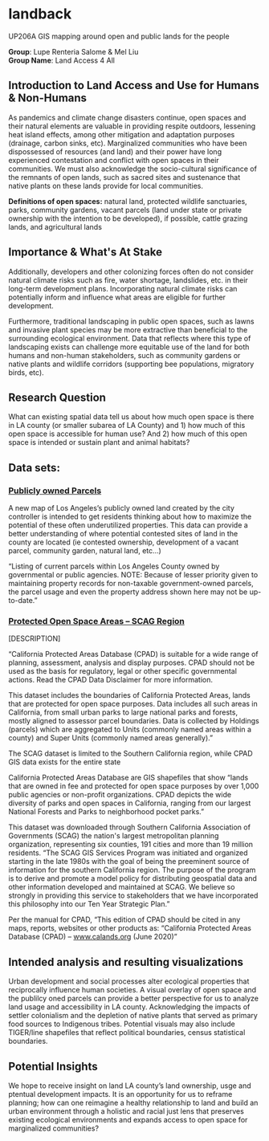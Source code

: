 # landback
UP206A GIS mapping around open and public lands for the people

**Group**: Lupe Renteria Salome & Mel Liu <br>
**Group Name**: Land Access 4 All

## Introduction to Land Access and Use for Humans & Non-Humans
As pandemics and climate change disasters continue, open spaces and their natural elements are valuable in providing respite outdoors, lessening heat island effects, among other mitigation and adaptation purposes (drainage, carbon sinks, etc). Marginalized communities who have been dispossessed of resources (and land) and their power have long experienced contestation and conflict with open spaces in their communities. We must also acknowledge the socio-cultural significance of the remnants of open lands, such as sacred sites and sustenance that native plants on these lands provide for local communities. 

**Definitions of open spaces:** natural land, protected wildlife sanctuaries, parks, community gardens, vacant parcels (land under state or private ownership with the intention to be developed), if possible, cattle grazing lands, and agricultural lands

## Importance & What's At Stake
Additionally, developers and other colonizing forces often do not consider natural climate risks such as fire, water shortage, landslides, etc. in their long-term development plans. Incorporating natural climate risks can potentially inform and influence what areas are eligible for further development.     

Furthermore, traditional landscaping in public open spaces, such as lawns and invasive plant species may be more extractive than beneficial to the surrounding ecological environment.  Data that reflects where this type of landscaping exists can challenge more equitable use of the land for both humans and non-human stakeholders, such as community gardens or native plants and wildlife corridors (supporting bee populations, migratory birds, etc).   

## Research Question
What can existing spatial data tell us about how much open space is there in LA county (or smaller subarea of LA County) and 1) how much of this open space is accessible for human use? And 2) how much of this open space is intended or sustain plant and animal habitats?

## Data sets: 
### [Publicly owned Parcels](https://data.lacounty.gov/Parcel-/Assessor-Publicly-Owned-Parcels-Listing/a9jw-tqfp/data) 
A new map of Los Angeles’s publicly owned land created by the city controller is intended to get residents thinking about how to maximize the potential of these often underutilized properties. This data can provide a better understanding of where potential contested sites of land in the county are located (ie contested ownership, development of a vacant parcel, community garden, natural land, etc…)

“Listing of current parcels within Los Angeles County owned by governmental or public agencies. NOTE: Because of lesser priority given to maintaining property records for non-taxable government-owned parcels, the parcel usage and even the property address shown here may not be up-to-date.”

### [Protected Open Space Areas – SCAG Region](https://gisdata-scag.opendata.arcgis.com/datasets/protected-open-space-areas-scag-region/explore?showTable=true)
[DESCRIPTION]

“California Protected Areas Database (CPAD) is suitable for a wide range of planning, assessment, analysis and display purposes. CPAD should not be used as the basis for regulatory, legal or other specific governmental actions. Read the CPAD Data Disclaimer for more information.

This dataset includes the boundaries of California Protected Areas, lands that are protected for open space purposes. Data includes all such areas in California, from small urban parks to large national parks and forests, mostly aligned to assessor parcel boundaries. Data is collected by Holdings (parcels) which are aggregated to Units (commonly named areas within a county) and Super Units (commonly named areas generally).”

The SCAG dataset is limited to the Southern California region, while CPAD GIS data exists for the entire state

California Protected Areas Database are GIS shapefiles that show “lands that are owned in fee and protected for open space purposes by over 1,000 public agencies or non-profit organizations. CPAD depicts the wide diversity of parks and open spaces in California, ranging from our largest National Forests and Parks to neighborhood pocket parks.”

This dataset was downloaded through Southern California Association of Governments (SCAG) the nation's largest metropolitan planning organization, representing six counties, 191 cities and more than 19 million residents. “The SCAG GIS Services Program was initiated and organized starting in the late 1980s with the goal of being the preeminent source of information for the southern California region. The purpose of the program is to derive and promote a model policy for distributing geospatial data and other information developed and maintained at SCAG. We believe so strongly in providing this service to stakeholders that we have incorporated this philosophy into our Ten Year Strategic Plan.”

Per the manual for CPAD, “This edition of CPAD should be cited in any maps, reports, websites or other products as: “California Protected Areas Database (CPAD) – www.calands.org (June 2020)”

## Intended analysis and resulting visualizations
Urban development and social processes alter ecological properties that reciprocally influence human societies. A visual overlay of open space and the publilcy oned parcels can provide a better perspective for us to analyze land usage and accessibility in LA county. Acknowledging the impacts of settler colonialism and the depletion of native plants that served as primary food sources to Indigenous tribes. Potential visuals may also include TIGER/line shapefiles that reflect political boundaries, census statistical boundaries.

## Potential Insights 
 We hope to receive insight on land LA county’s land ownership, usge and ptentual development impacts. It is an opportunity for us to reframe planning; how can one reimagine a healthy relationship to land and build an urban environment through a holistic and racial just lens that preserves existing ecological environments and expands access to open space for marginalized communities? 
